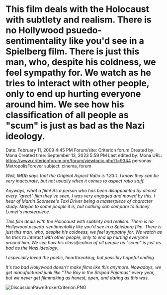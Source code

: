 # This film deals with the Holocaust with subtlety and realism. There is no Hollywood psuedo-sentimentality like you'd see in a Spielberg film. There is just this man, who, despite his coldness, we feel sympathy for. We watch as he tries to interact with other people, only to end up hurting everyone around him. We see how his classification of all people as "scum" is just as bad as the Nazi ideology.

Date: February 11, 2009 4:45 PM
Forum/site: Criterion forum
Created by: Mona
Created time: September 13, 2023 5:59 PM
Last edited by: Mona
URL: https://www.criterionforum.org/forum/viewtopic.php?t=9344
personas: MetropolisForever
subject: cinema, forum

*Well, IMDb says that the Original Aspect Ratio is 1.33:1. I know they can be very inaccurate, but not usually when it comes to aspect ratio stuff.*

*Anyways, what a film! As a person who has been disappointed by almost every "great" film they've seen, I was very engaged and moved by this. I hear of Martin Scorsese's Taxi Driver being a masterpiece of character study. Maybe to some people it is, but nothing can compare to Sidney Lumet's masterpiece.*

*This film deals with the Holocaust with subtlety and realism. There is no Hollywood psuedo-sentimentality like you'd see in a Spielberg film. There is just this man, who, despite his coldness, we feel sympathy for. We watch as he tries to interact with other people, only to end up hurting everyone around him. We see how his classification of all people as "scum" is just as bad as the Nazi ideology.*

*I especially loved the poetic, heartbreaking, but possibly hopeful ending.*

*It's too bad Hollywood doesn't make films like this anymore. Nowadays, we get manufactured junk like "The Boy in the Striped Pajamas" every year, but we never get filmmaking as honest, open, and daring as this was.*

![DiscussionPawnBrokerCriterion.PNG](This%20film%20deals%20with%20the%20Holocaust%20with%20subtlety%20a%2021f463921a654c61be76cf32fbf2d5e2/DiscussionPawnBrokerCriterion.png)